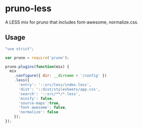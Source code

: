 # pruno-less

A LESS mix for pruno that includes font-awesome, normalize.css.

## Usage

```js
"use strict";

var pruno = require('pruno');

pruno.plugins(function(mix) {
  mix
    .configure({ dir: __dirname + '/config' })
    .less({
      'entry': '::src/less/index.less',
      'dist': '::dist/stylesheets/app.css',
      'search': '::src/**/*.less',
      'minify': false,
      'source-maps':true,
      'font-awesome': false,
      'normalize': false
    });
});
```
